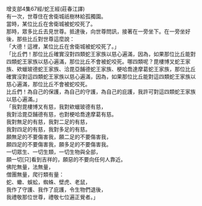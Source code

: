 增支部4集67經/蛇王經(莊春江譯)  
有一次，世尊住在舍衛城祇樹林給孤獨園。  
當時，某位比丘在舍衛城被蛇咬死了。  
那時，眾多比丘去見世尊。抵達後，向世尊問訊，接著在一旁坐下。在一旁坐好後，那些比丘對世尊這麼說：  
「大德！這裡，某位比丘在舍衛城被蛇咬死了。」  
「比丘們！那位比丘確實沒對四類蛇王家族以慈心遍滿，因為，如果那位比丘能對四類蛇王家族以慈心遍滿，那位比丘不會被蛇咬死。哪四類呢？毘樓博叉蛇王家族、欸蠟玻德蛇王家族、洽毘亞餔德蛇王家族、梗哈喬達摩葛蛇王家族，那位比丘確實沒對這四類蛇王家族以慈心遍滿，因為，如果那位比丘能對這四類蛇王家族以慈心遍滿，那位比丘不會被蛇咬死。  
比丘們！為自己的保護，為自己的守護，為自己的庇護，我許可對這四類蛇王家族以慈心遍滿。」  
「我對毘樓博叉有慈，我對欸蠟玻德有慈，  
我對洽毘亞餔德有慈，也對梗哈喬達摩葛有慈。  
我對無足的有慈，我對二足的有慈，  
我對四足的有慈，我對多足的有慈。  
願無足的不要傷害我，願二足的不要傷害我，  
願四足的不要傷害我，願多足的不要傷害我。  
一切眾生、一切生類，一切生物與全部，  
願一切[只]看到吉祥的，願惡的不要向任何人靠近。  
佛陀無量，法無量，  
僧團無量，爬行類有量：  
蛇、蠍、蜈蚣，蜘蛛、壁虎、老鼠，  
我作了守護、我作了庇護，令生物們退後，  
我禮敬那位世尊，禮敬七位遍正覺者。」  
  
  
